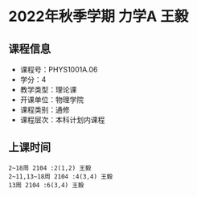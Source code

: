 # 2022年秋季学期 力学A 王毅






## 课程信息

- 课程号：PHYS1001A.06
- 学分：4
- 教学类型：理论课
- 开课单位：物理学院
- 课程类别：通修
- 课程层次：本科计划内课程

## 上课时间

```
2~18周 2104 :2(1,2) 王毅
2~11,13~18周 2104 :4(3,4) 王毅
13周 2104 :6(3,4) 王毅
```

